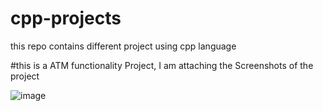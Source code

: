 # cpp-projects
this repo contains different project using cpp language

#this is a ATM functionality Project, I am attaching the Screenshots of the project 


![image](https://github.com/learner-Pankaj/cpp-projects/assets/105578436/2d1204cb-4880-44d2-b2c6-a2aeab15982d)
